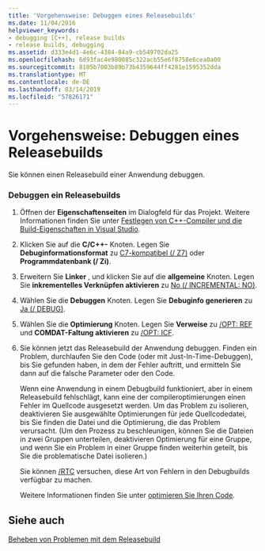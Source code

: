 ```yaml
---
title: 'Vorgehensweise: Debuggen eines Releasebuilds'
ms.date: 11/04/2016
helpviewer_keywords:
- debugging [C++], release builds
- release builds, debugging
ms.assetid: d333e4d1-4e6c-4384-84a9-cb549702da25
ms.openlocfilehash: 6d93fac4e980085c322acb55e6f8758e6cea0a00
ms.sourcegitcommit: 8105b7003b89b73b4359644ff4281e1595352dda
ms.translationtype: MT
ms.contentlocale: de-DE
ms.lasthandoff: 03/14/2019
ms.locfileid: "57826171"
---
```

# <a name="how-to-debug-a-release-build"></a>Vorgehensweise: Debuggen eines Releasebuilds

Sie können einen Releasebuild einer Anwendung debuggen.

### <a name="to-debug-a-release-build"></a>Debuggen ein Releasebuilds

1. Öffnen der **Eigenschaftenseiten** im Dialogfeld für das Projekt. Weitere Informationen finden Sie unter [Festlegen von C++-Compiler und die Build-Eigenschaften in Visual Studio](working-with-project-properties.md).

1. Klicken Sie auf die **C/C++-** Knoten. Legen Sie **Debuginformationsformat** zu [C7-kompatibel (/ Z7)](reference/z7-zi-zi-debug-information-format.md) oder **Programmdatenbank (/ Zi)**.

1. Erweitern Sie **Linker** , und klicken Sie auf die **allgemeine** Knoten. Legen Sie **inkrementelles Verknüpfen aktivieren** zu [No (/ INCREMENTAL: NO)](reference/incremental-link-incrementally.md).

1. Wählen Sie die **Debuggen** Knoten. Legen Sie **Debuginfo generieren** zu [Ja (/ DEBUG)](reference/debug-generate-debug-info.md).

1. Wählen Sie die **Optimierung** Knoten. Legen Sie **Verweise** zu [/OPT: REF](reference/opt-optimizations.md) und **COMDAT-Faltung aktivieren** zu [/OPT: ICF](reference/opt-optimizations.md).

1. Sie können jetzt das Releasebuild der Anwendung debuggen. Finden ein Problem, durchlaufen Sie den Code (oder mit Just-In-Time-Debuggen), bis Sie gefunden haben, in dem der Fehler auftritt, und ermitteln Sie dann auf die falsche Parameter oder den Code.

   Wenn eine Anwendung in einem Debugbuild funktioniert, aber in einem Releasebuild fehlschlägt, kann eine der compileroptimierungen einen Fehler im Quellcode ausgesetzt werden. Um das Problem zu isolieren, deaktivieren Sie ausgewählte Optimierungen für jede Quellcodedatei, bis Sie finden die Datei und die Optimierung, die das Problem verursacht. (Um den Prozess zu beschleunigen, können Sie die Dateien in zwei Gruppen unterteilen, deaktivieren Optimierung für eine Gruppe, und wenn Sie ein Problem in einer Gruppe finden weiterhin geteilt, bis Sie die problematische Datei isolieren.)

   Sie können [/RTC](reference/rtc-run-time-error-checks.md) versuchen, diese Art von Fehlern in den Debugbuilds verfügbar zu machen.

   Weitere Informationen finden Sie unter [optimieren Sie Ihren Code](optimizing-your-code.md).

## <a name="see-also"></a>Siehe auch

[Beheben von Problemen mit dem Releasebuild](fixing-release-build-problems.md)
